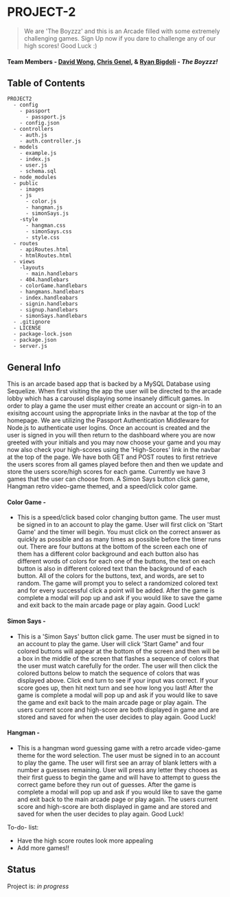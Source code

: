 # PROJECT-2
> We are 'The Boyzzz' and this is an Arcade filled with some extremely challenging games. Sign Up now if you dare to challenge any of our high scores! Good Luck :)

#### Team Members - [David Wong](https://github.com/blmlol "David's Github Page"), [Chris Genel](https://github.com/cgenel "Chris's Github Page"), & [Ryan Bigdoli](https://github.com/Ryan-Bidgoli "Ryan's Github Page")  - *The Boyzzz!*

## Table of Contents

```
PROJECT2
  - config
    - passport
      - passport.js
    - config.json
  - controllers
    - auth.js
    - auth.controller.js
  - models
    - example.js
    - index.js
    - user.js
    - schema.sql
  - node_modules
  - public
    - images
    - js
      - color.js
      - hangman.js
      - simonSays.js
    -style
      - hangman.css
      - simonSays.css
      - style.css
  - routes
    - apiRoutes.html
    - htmlRoutes.html
  - views
    -layouts
      - main.handlebars
    - 404.handlebars
    - colorGame.handlebars
    - hangmans.handlebars
    - index.handleabars
    - signin.handlebars
    - signup.handlebars
    - simonSays.handlebars
  - .gitignore
  - LICENSE
  - package-lock.json
  - package.json
  - server.js
```

## General Info
This is an arcade based app that is backed by a MySQL Database using Sequelize. When first visiting the app the user will be directed to the arcade lobby which has a carousel displaying some insanely difficult games. In order to play a game the user must either create an account or sign-in to an exisitng account using the appropriate links in the navbar at the top of the homepage. We are utilizing the Passport Authentication Middleware for Node.js to authenticate user logins. Once an account is created and the user is signed in you will then return to the dashboard where you are now greeted with your initials and you may now choose your game and you may now also check your high-scores using the 'High-Scores' link in the navbar at the top of the page. We have both GET and POST routes to first retrieve the users scores from all games played before then and then we update and store the users score/high scores for each game. Currently we have 3 games that the user can choose from. A Simon Says button click game, Hangman retro video-game themed, and a speed/click color game.

#### Color Game -
  * This is a speed/click based color changing button game. The user must be signed in to an account to play the game. User will first click on 'Start Game' and the timer will begin. You must click on the correct answer as quickly as possible and as many times as possible before the timer runs out. There are four buttons at the bottom of the screen each one of them has a different color background and each button also has different words of colors for each one of the buttons, the text on each button is also in different colored text than the background of each button. All of the colors for the buttons, text, and words, are set to random. The game will prompt you to select a randomized colored text and for every successful click a point will be added. After the game is complete a modal will pop up and ask if you would like to save the game and exit back to the main arcade page or play again. Good Luck!

#### Simon Says -
  * This is a 'Simon Says' button click game. The user must be signed in to an account to play the game. User will click 'Start Game" and four colored buttons will appear at the bottom of the screen and then will be a box in the middle of the screen that flashes a sequence of colors that the user must watch carefully for the order. The user will then click the colored buttons below to match the sequence of colors that was displayed above. Click end turn to see if your input was correct. If your score goes up, then hit next turn and see how long you last! After the game is complete a modal will pop up and ask if you would like to save the game and exit back to the main arcade page or play again. The users current score and high-score are both displayed in game and are stored and saved for when the user decides to play again. Good Luck!

#### Hangman -
  * This is a hangman word guessing game with a retro arcade video-game theme for the word selection. The user must be signed in to an account to play the game. The user will first see an array of blank letters with a number a guesses remaining. User will press any letter they chooes as their first guess to begin the game and will have to attempt to guess the correct game before they run out of guesses. After the game is complete a modal will pop up and ask if you would like to save the game and exit back to the main arcade page or play again. The users current score and high-score are both displayed in game and are stored and saved for when the user decides to play again. Good Luck!

To-do- list:
* Have the high score routes look more appealing
* Add more games!!

## Status
Project is: _in progress_
